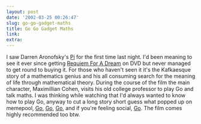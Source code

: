 ```yaml
---
layout: post
date: '2002-03-25 00:26:47'
slug: go-go-gadget-maths
title: Go Go Gadget Maths
link: 
extra: 
---
```


I saw Darren Aronofsky's [Pi](http://us.imdb.com/Title?0138704) for the first time last night. I'd been meaning to see it ever since getting [Requiem For A Dream](http://us.imdb.com/Title?0180093) on DVD but never managed to get round to buying it. For those who haven't seen it it's the Kafkaesque story of a mathematics genius and his all consuming search for the meaning of life through mathematical theory. During the course of the film the main character, Maximillian Cohen, visits his old college professor to play Go and talk maths. I was thinking while watching that I'd always wanted to know how to play Go, anyway to cut a long story short guess what popped up on memepool, [Go](http://www.usgo.org/index.asp), [Go](http://senseis.xmp.net/?BasicRulesOfGo), [Go](http://www.goproblems.com/), and if you're feeling social, [Go](http://games.yahoo.com/games/login?game=Go).
The film comes highly recommended too btw.